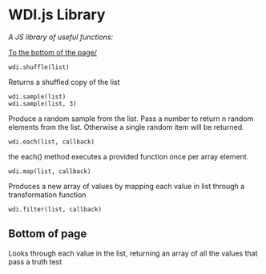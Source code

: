 # WDI.js Library

_A JS library of useful functions:_

[To the bottom of the page\/](#bott)

```
wdi.shuffle(list)
```

Returns a shuffled copy of the list

```
wdi.sample(list)
wdi.sample(list, 3)
```

Produce a random sample from the list. Pass a number to return n random elements from the list. Otherwise a single random item will be returned.

```
wdi.each(list, callback)
```

the each() method executes a provided function once per array element.

```
wdi.map(list, callback)
```

Produces a new array of values by mapping each value in list through a transformation function

```
wdi.filter(list, callback)
```
## Bottom of page<a name="bott"></a>
Looks through each value in the list, returning an array of all the values that pass a truth test
